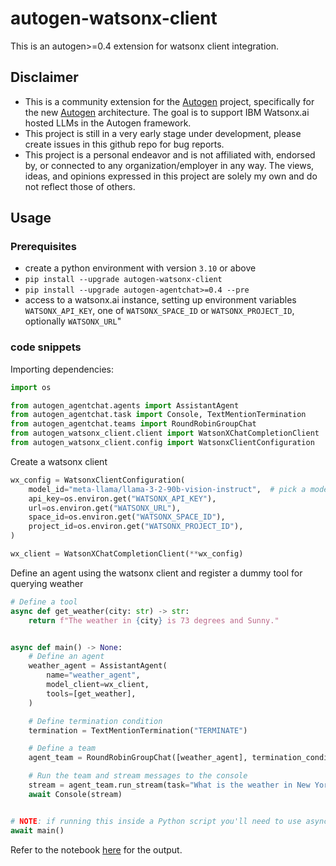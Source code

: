 # autogen-watsonx-client
This is an autogen>=0.4 extension for watsonx client integration.


## Disclaimer
- This is a community extension for the [Autogen](https://github.com/microsoft/autogen) project, specifically for the new [Autogen](https://microsoft.github.io/autogen/0.2/blog/2024/10/02/new-autogen-architecture-preview) architecture. The goal is to support IBM Watsonx.ai hosted LLMs in the Autogen framework.
- This project is still in a very early stage under development, please create issues in this github repo for bug reports.
- This project is a personal endeavor and is not affiliated with, endorsed by, or connected to any organization/employer in any way. The views, ideas, and opinions expressed in this project are solely my own and do not reflect those of others.

## Usage

### Prerequisites
- create a python environment with version `3.10` or above
- `pip install --upgrade autogen-watsonx-client`
- `pip install --upgrade autogen-agentchat>=0.4 --pre`
- access to a watsonx.ai instance, setting up environment variables `WATSONX_API_KEY`, one of `WATSONX_SPACE_ID` or `WATSONX_PROJECT_ID`, optionally `WATSONX_URL`"


### code snippets

Importing dependencies:

```python
import os

from autogen_agentchat.agents import AssistantAgent
from autogen_agentchat.task import Console, TextMentionTermination
from autogen_agentchat.teams import RoundRobinGroupChat
from autogen_watsonx_client.client import WatsonXChatCompletionClient
from autogen_watsonx_client.config import WatsonxClientConfiguration
```

Create a watsonx client

```python
wx_config = WatsonxClientConfiguration(
    model_id="meta-llama/llama-3-2-90b-vision-instruct",  # pick a model you have access to on wx.ai here
    api_key=os.environ.get("WATSONX_API_KEY"),
    url=os.environ.get("WATSONX_URL"),
    space_id=os.environ.get("WATSONX_SPACE_ID"),
    project_id=os.environ.get("WATSONX_PROJECT_ID"),
)

wx_client = WatsonXChatCompletionClient(**wx_config)
```

Define an agent using the watsonx client and register a dummy tool for querying weather

```python
# Define a tool
async def get_weather(city: str) -> str:
    return f"The weather in {city} is 73 degrees and Sunny."


async def main() -> None:
    # Define an agent
    weather_agent = AssistantAgent(
        name="weather_agent",
        model_client=wx_client,
        tools=[get_weather],
    )

    # Define termination condition
    termination = TextMentionTermination("TERMINATE")

    # Define a team
    agent_team = RoundRobinGroupChat([weather_agent], termination_condition=termination)

    # Run the team and stream messages to the console
    stream = agent_team.run_stream(task="What is the weather in New York?")
    await Console(stream)


# NOTE: if running this inside a Python script you'll need to use asyncio.run(main()).
await main()
```

Refer to the notebook [here](doc/integration_example.ipynb) for the output.